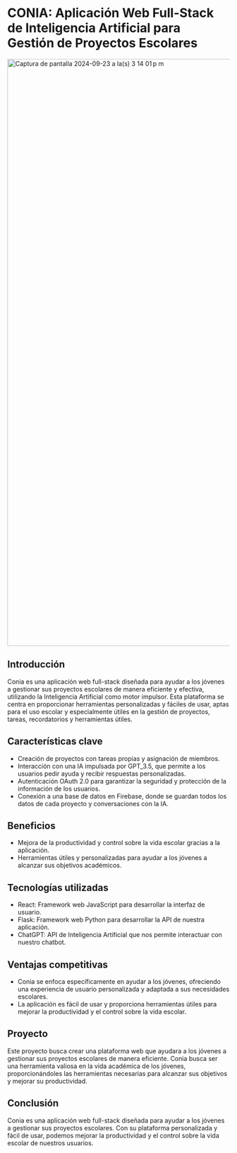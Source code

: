 # CONIA: Aplicación Web Full-Stack de Inteligencia Artificial para Gestión de Proyectos Escolares

<img width="1327" alt="Captura de pantalla 2024-09-23 a la(s) 3 14 01 p m" src="https://github.com/user-attachments/assets/06320352-90b8-4477-9861-6599fdecaec0">


## **Introducción**

Conia es una aplicación web full-stack diseñada para ayudar a los jóvenes 
a gestionar sus proyectos escolares de manera eficiente y efectiva, 
utilizando la Inteligencia Artificial como motor impulsor. Esta
plataforma se centra en proporcionar herramientas personalizadas y fáciles 
de usar, aptas para el uso escolar y especialmente útiles en la gestión de 
proyectos, tareas, recordatorios y herramientas útiles.

## **Características clave**

*   Creación de proyectos con tareas propias y asignación de miembros.
*   Interacción con una IA impulsada por GPT_3.5, que permite a los 
usuarios pedir ayuda y recibir respuestas personalizadas.
*   Autenticación OAuth 2.0 para garantizar la seguridad y protección de 
la información de los usuarios.
*   Conexión a una base de datos en Firebase, donde se guardan todos los 
datos de cada proyecto y conversaciones con la IA.

## **Beneficios**

*   Mejora de la productividad y control sobre la vida escolar gracias a 
la aplicación.
*   Herramientas útiles y personalizadas para ayudar a los jóvenes a 
alcanzar sus objetivos académicos.

## **Tecnologías utilizadas**

*   React: Framework web JavaScript para desarrollar la interfaz de 
usuario.
*   Flask: Framework web Python para desarrollar la API de nuestra 
aplicación.
*   ChatGPT: API de Inteligencia Artificial que nos permite interactuar 
con nuestro chatbot.

## **Ventajas competitivas**

*   Conia se enfoca específicamente en ayudar a los jóvenes, ofreciendo 
una experiencia de usuario personalizada y adaptada a sus necesidades 
escolares.
*   La aplicación es fácil de usar y proporciona herramientas útiles 
para mejorar la productividad y el control sobre la vida escolar.

## **Proyecto**

Este proyecto busca crear una plataforma web que ayudara a los jóvenes a 
gestionar sus proyectos escolares de manera eficiente. Conia busca ser una 
herramienta valiosa en la vida académica de los jóvenes, proporcionándoles 
las herramientas necesarias para alcanzar sus objetivos y mejorar su 
productividad.

## **Conclusión**

Conia es una aplicación web full-stack diseñada para ayudar a los jóvenes 
a gestionar sus proyectos escolares. Con su plataforma personalizada y 
fácil de usar, podemos mejorar la productividad y el control sobre la vida 
escolar de nuestros usuarios.
